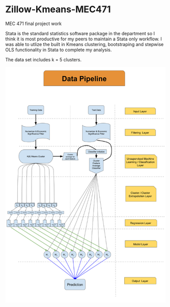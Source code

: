 # Zillow-Kmeans-MEC471
MEC 471 final project work

Stata is the standard statistics software package in the department so I think it is most productive for my peers to maintain a Stata only workflow. I was able to utlize the built in Kmeans clustering, bootstraping and stepwise OLS functionality in Stata to complete my analysis. 


The data set includes k = 5 clusters. 

![alt text](https://raw.githubusercontent.com/justinfriedman/Zillow-Kmeans-MEC471/master/Pipeline%20Diagram.png "Data Pipeline")
